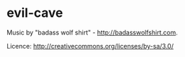 evil-cave
=========

Music by "badass wolf shirt" - http://badasswolfshirt.com.

Licence: http://creativecommons.org/licenses/by-sa/3.0/
